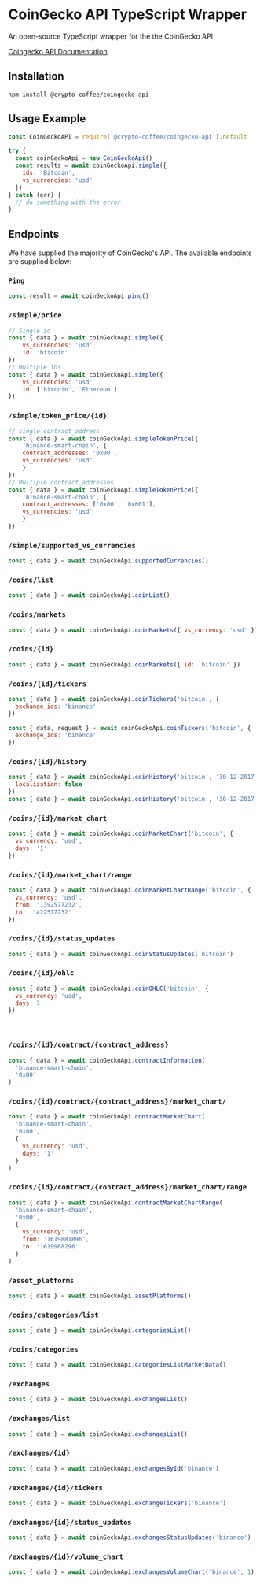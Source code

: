 # CoinGecko API TypeScript Wrapper

An open-source TypeScript wrapper for the the CoinGecko API

[Coingecko API Documentation](https://www.coingecko.com/en/api/documentation)

## Installation

```console
npm install @crypto-coffee/coingecko-api
```

## Usage Example

```js
const CoinGeckoAPI = require('@crypto-coffee/coingecko-api').default

try {
  const coinGeckoApi = new CoinGeckoApi()
  const results = await coinGeckoApi.simple({
    ids: 'Bitcoin',
    vs_currencies: 'usd'
  })
} catch (err) {
  // do something with the error
}
```

## Endpoints

We have supplied the majority of CoinGecko's API. The available endpoints are supplied below:

### `Ping`

```js
const result = await coinGeckoApi.ping()
```

### `/simple/price`

```js
// Single id
const { data } = await coinGeckoApi.simple({
    vs_currencies: 'usd'
    id: 'bitcoin'
})
// Multiple ids
const { data } = await coinGeckoApi.simple({
    vs_currencies: 'usd'
    id: ['bitcoin', 'Ethereum']
})
```

### `/simple/token_price/{id}`

```js
// single contract_address
const { data } = await coinGeckoApi.simpleTokenPrice({
    'binance-smart-chain', {
    contract_addresses: '0x00',
    vs_currencies: 'usd'
    }
})
// Multiple contract_addresses
const { data } = await coinGeckoApi.simpleTokenPrice({
    'binance-smart-chain', {
    contract_addresses: ['0x00', '0x001'],
    vs_currencies: 'usd'
    }
})
```

### `/simple/supported_vs_currencies`

```js
const { data } = await coinGeckoApi.supportedCurrencies()
```

### `​/coins​/list`

```js
const { data } = await coinGeckoApi.coinList()
```

### `​/coins​/markets`

```js
const { data } = await coinGeckoApi.coinMarkets({ vs_currency: 'usd' })
```

### `​/coins​/{id}`

```js
const { data } = await coinGeckoApi.coinMarkets({ id: 'bitcoin' })
```

### `​/coins​/{id}​/tickers`

```js
const { data } = await coinGeckoApi.coinTickers('bitcoin', {
  exchange_ids: 'binance'
})

const { data, request } = await coinGeckoApi.coinTickers('bitcoin', {
  exchange_ids: 'binance'
})
```

### `​/coins​/{id}​/history`

```js
const { data } = await coinGeckoApi.coinHistory('bitcoin', '30-12-2017', {
  localization: false
})
const { data } = await coinGeckoApi.coinHistory('bitcoin', '30-12-2017')
```

### `​/coins​/{id}​/market_chart`

```js
const { data } = await coinGeckoApi.coinMarketChart('bitcoin', {
  vs_currency: 'usd',
  days: '1'
})
```

### `​/coins​/{id}​/market_chart​/range`

```js
const { data } = await coinGeckoApi.coinMarketChartRange('bitcoin', {
  vs_currency: 'usd',
  from: '1392577232',
  to: '1422577232'
})
```

### `​/coins​/{id}​/status_updates`

```js
const { data } = await coinGeckoApi.coinStatusUpdates('bitcoin')
```

### `​/coins​/{id}​/ohlc`

```js
const { data } = await coinGeckoApi.coinOHLC('bitcoin', {
  vs_currency: 'usd',
  days: 7
})
```

​

### `/coins​/{id}​/contract​/{contract_address}`

```js
const { data } = await coinGeckoApi.contractInformation(
  'binance-smart-chain',
  '0x00'
)
```

### `/coins​/{id}​/contract​/{contract_address}​/market_chart​/`

```js
const { data } = await coinGeckoApi.contractMarketChart(
  'binance-smart-chain',
  '0x00',
  {
    vs_currency: 'usd',
    days: '1'
  }
)
```

### `/coins​/{id}​/contract​/{contract_address}​/market_chart​/range`

```js
const { data } = await coinGeckoApi.contractMarketChartRange(
  'binance-smart-chain',
  '0x00',
  {
    vs_currency: 'usd',
    from: '1619881896',
    to: '1619968296'
  }
)
```

### `/asset_platforms`

```js
const { data } = await coinGeckoApi.assetPlatforms()
```

### `/coins​/categories​/list`

```js
const { data } = await coinGeckoApi.categoriesList()
```

### `/coins​/categories`

```js
const { data } = await coinGeckoApi.categoriesListMarketData()
```

### `/exchanges`

```js
const { data } = await coinGeckoApi.exchangesList()
```

### `/exchanges​/list`

```js
const { data } = await coinGeckoApi.exchangesList()
```

### `/exchanges​/{id}`

```js
const { data } = await coinGeckoApi.exchangesById('binance')
```

### `/exchanges​/{id}​/tickers`

```js
const { data } = await coinGeckoApi.exchangeTickers('binance')
```

### `/exchanges​/{id}​/status_updates`

```js
const { data } = await coinGeckoApi.exchangesStatusUpdates('binance')
```

### `/exchanges​/{id}​/volume_chart`

```js
const { data } = await coinGeckoApi.exchangesVolumeChart('binance', 1)
```
